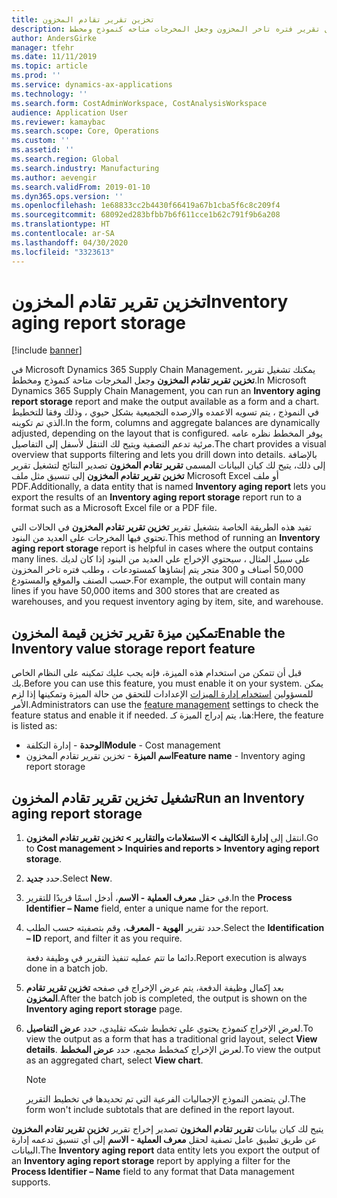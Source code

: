 ```yaml
---
title: تخزين تقرير تقادم المخزون
description: يصف هذا الموضوع الوظيفة التي تتيح لك امكانيه تشغيل تقرير فتره تاخر المخزون وجعل المخرجات متاحه كنموذج ومخطط.
author: AndersGirke
manager: tfehr
ms.date: 11/11/2019
ms.topic: article
ms.prod: ''
ms.service: dynamics-ax-applications
ms.technology: ''
ms.search.form: CostAdminWorkspace, CostAnalysisWorkspace
audience: Application User
ms.reviewer: kamaybac
ms.search.scope: Core, Operations
ms.custom: ''
ms.assetid: ''
ms.search.region: Global
ms.search.industry: Manufacturing
ms.author: aevengir
ms.search.validFrom: 2019-01-10
ms.dyn365.ops.version: ''
ms.openlocfilehash: 1e68833cc2b4430f66419a67b1cba5f6c8c209f4
ms.sourcegitcommit: 68092ed283bfbb7b6f611cce1b62c791f9b6a208
ms.translationtype: HT
ms.contentlocale: ar-SA
ms.lasthandoff: 04/30/2020
ms.locfileid: "3323613"
---
```

# <a name="inventory-aging-report-storage"></a><span data-ttu-id="fd75f-103">تخزين تقرير تقادم المخزون</span><span class="sxs-lookup"><span data-stu-id="fd75f-103">Inventory aging report storage</span></span>

[!include [banner](../includes/banner.md)]

<span data-ttu-id="fd75f-104">في Microsoft Dynamics 365 Supply Chain Management، يمكنك تشغيل تقرير **تخزين تقرير تقادم المخزون‬** وجعل المخرجات متاحة كنموذج ومخطط.</span><span class="sxs-lookup"><span data-stu-id="fd75f-104">In Microsoft Dynamics 365 Supply Chain Management, you can run an **Inventory aging report storage** report and make the output available as a form and a chart.</span></span> <span data-ttu-id="fd75f-105">في النموذج ، يتم تسويه الاعمده والارصده التجميعية بشكل حيوي ، وذلك وفقا للتخطيط الذي تم تكوينه.</span><span class="sxs-lookup"><span data-stu-id="fd75f-105">In the form, columns and aggregate balances are dynamically adjusted, depending on the layout that is configured.</span></span> <span data-ttu-id="fd75f-106">يوفر المخطط نظره عامه مرئية تدعم التصفية ويتيح لك التنقل لأسفل إلى التفاصيل.</span><span class="sxs-lookup"><span data-stu-id="fd75f-106">The chart provides a visual overview that supports filtering and lets you drill down into details.</span></span> <span data-ttu-id="fd75f-107">بالإضافة إلى ذلك، يتيح لك كيان البيانات المسمى **تقرير تقادم المخزون** تصدير النتائج لتشغيل تقرير **تخزين تقرير تقادم المخزون‬** إلى تنسيق مثل ملف Microsoft Excel أو ملف PDF.</span><span class="sxs-lookup"><span data-stu-id="fd75f-107">Additionally, a data entity that is named **Inventory aging report** lets you export the results of an **Inventory aging report storage** report run to a format such as a Microsoft Excel file or a PDF file.</span></span>

<span data-ttu-id="fd75f-108">تفيد هذه الطريقة الخاصة بتشغيل تقرير **تخزين تقرير تقادم المخزون‬** في الحالات التي تحتوي فيها المخرجات على العديد من البنود.</span><span class="sxs-lookup"><span data-stu-id="fd75f-108">This method of running an **Inventory aging report storage** report is helpful in cases where the output contains many lines.</span></span> <span data-ttu-id="fd75f-109">على سبيل المثال ، سيحتوي الإخراج علي العديد من البنود إذا كان لديك 50,000 أصناف و 300 متجر يتم إنشاؤها كمستودعات ، وطلب فتره تاخر المخزون حسب الصنف والموقع والمستودع.</span><span class="sxs-lookup"><span data-stu-id="fd75f-109">For example, the output will contain many lines if you have 50,000 items and 300 stores that are created as warehouses, and you request inventory aging by item, site, and warehouse.</span></span>

## <a name="enable-the-inventory-value-storage-report-feature"></a><span data-ttu-id="fd75f-110">تمكين ميزة تقرير تخزين قيمة المخزون</span><span class="sxs-lookup"><span data-stu-id="fd75f-110">Enable the Inventory value storage report feature</span></span>

<span data-ttu-id="fd75f-111">قبل أن تتمكن من استخدام هذه الميزة، فإنه يجب عليك تمكينه على النظام الخاص بك.</span><span class="sxs-lookup"><span data-stu-id="fd75f-111">Before you can use this feature, you must enable it on your system.</span></span> <span data-ttu-id="fd75f-112">يمكن للمسؤولين [استخدام إدارة الميزات](../../fin-ops-core/fin-ops/get-started/feature-management/feature-management-overview.md) الإعدادات للتحقق من حالة الميزة وتمكينها إذا لزم الأمر.</span><span class="sxs-lookup"><span data-stu-id="fd75f-112">Administrators can use the [feature management](../../fin-ops-core/fin-ops/get-started/feature-management/feature-management-overview.md) settings to check the feature status and enable it if needed.</span></span> <span data-ttu-id="fd75f-113">هنا، يتم إدراج الميزة كـ:</span><span class="sxs-lookup"><span data-stu-id="fd75f-113">Here, the feature is listed as:</span></span>

- <span data-ttu-id="fd75f-114">**الوحدة** - إدارة التكلفة</span><span class="sxs-lookup"><span data-stu-id="fd75f-114">**Module** - Cost management</span></span>
- <span data-ttu-id="fd75f-115">**اسم الميزة** - تخزين تقرير تقادم المخزون</span><span class="sxs-lookup"><span data-stu-id="fd75f-115">**Feature name** - Inventory aging report storage</span></span>

## <a name="run-an-inventory-aging-report-storage"></a><span data-ttu-id="fd75f-116">تشغيل تخزين تقرير تقادم المخزون</span><span class="sxs-lookup"><span data-stu-id="fd75f-116">Run an Inventory aging report storage</span></span>

1. <span data-ttu-id="fd75f-117">انتقل إلى **إدارة التكاليف \> الاستعلامات والتقارير \> تخزين تقرير تقادم المخزون**.</span><span class="sxs-lookup"><span data-stu-id="fd75f-117">Go to **Cost management \> Inquiries and reports \> Inventory aging report storage**.</span></span>
1. <span data-ttu-id="fd75f-118">حدد **جديد**.</span><span class="sxs-lookup"><span data-stu-id="fd75f-118">Select **New**.</span></span>
1. <span data-ttu-id="fd75f-119">في حقل **معرف العملية - الاسم**، أدخل اسمًا فريدًا للتقرير.</span><span class="sxs-lookup"><span data-stu-id="fd75f-119">In the **Process Identifier – Name** field, enter a unique name for the report.</span></span>
1. <span data-ttu-id="fd75f-120">حدد تقرير **الهوية - المعرف**، وقم بتصفيته حسب الطلب.</span><span class="sxs-lookup"><span data-stu-id="fd75f-120">Select the **Identification – ID** report, and filter it as you require.</span></span>

    <span data-ttu-id="fd75f-121">دائما ما تتم عمليه تنفيذ التقرير في وظيفة دفعة.</span><span class="sxs-lookup"><span data-stu-id="fd75f-121">Report execution is always done in a batch job.</span></span>

1. <span data-ttu-id="fd75f-122">بعد إكمال وظيفة الدفعة، يتم عرض الإخراج في صفحه **تخزين تقرير تقادم المخزون**.</span><span class="sxs-lookup"><span data-stu-id="fd75f-122">After the batch job is completed, the output is shown on the **Inventory aging report storage** page.</span></span>
1. <span data-ttu-id="fd75f-123">لعرض الإخراج كنموذج يحتوي علي تخطيط شبكه تقليدي، حدد **عرض التفاصيل**.</span><span class="sxs-lookup"><span data-stu-id="fd75f-123">To view the output as a form that has a traditional grid layout, select **View details**.</span></span> <span data-ttu-id="fd75f-124">لعرض الإخراج كمخطط مجمع، حدد **عرض المخطط**.</span><span class="sxs-lookup"><span data-stu-id="fd75f-124">To view the output as an aggregated chart, select **View chart**.</span></span>

    > [!NOTE]
    > <span data-ttu-id="fd75f-125">لن يتضمن النموذج الإجماليات الفرعية التي تم تحديدها في تخطيط التقرير.</span><span class="sxs-lookup"><span data-stu-id="fd75f-125">The form won't include subtotals that are defined in the report layout.</span></span>

<span data-ttu-id="fd75f-126">يتيح لك كيان بيانات **تقرير تقادم المخزون** تصدير إخراج تقرير **تخزين تقرير تقادم المخزون‬** عن طريق تطبيق عامل تصفية لحقل **معرف العملية - الاسم** إلى أي تنسيق تدعمه إدارة البيانات.</span><span class="sxs-lookup"><span data-stu-id="fd75f-126">The **Inventory aging report** data entity lets you export the output of an **Inventory aging report storage** report by applying a filter for the **Process Identifier – Name** field to any format that Data management supports.</span></span>
